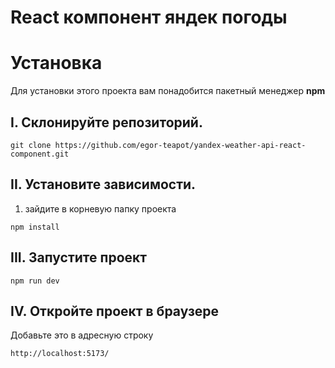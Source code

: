 # React компонент яндек погоды

# Установка

Для установки этого проекта вам
понадобится пакетный менеджер **npm**

## I. Склонируйте репозиторий.
```
git clone https://github.com/egor-teapot/yandex-weather-api-react-component.git
```


## II. Установите зависимости.

1. зайдите в корневую папку проекта

```
npm install
```

## III. Запустите проект

```
npm run dev
```

## IV. Откройте проект в браузере

Добавьте это в адресную строку
```
http://localhost:5173/
```